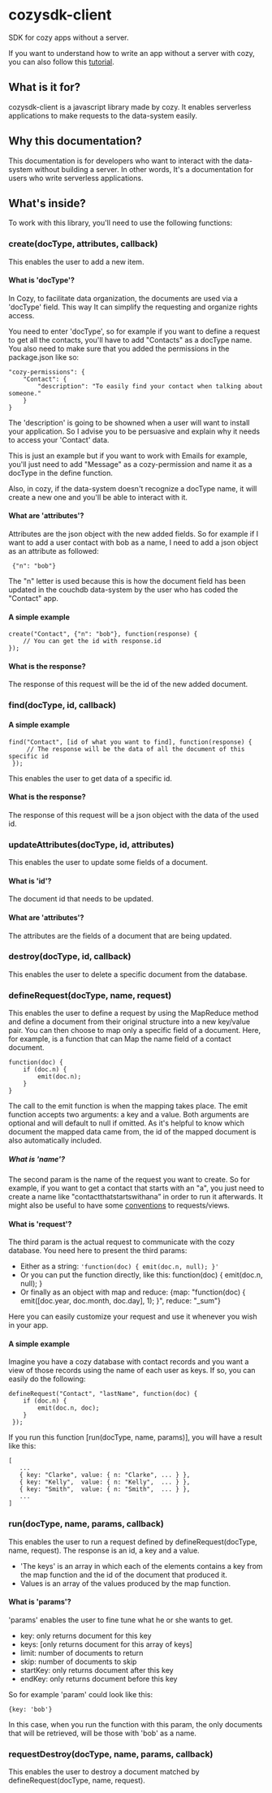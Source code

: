 # cozysdk-client

SDK for cozy apps without a server.

If you want to understand how to write an app without a server with cozy, you can also follow this [tutorial](https://github.com/lemelon/cozysdk-client/blob/master/tuto.md).

## What is it for?

cozysdk-client is a javascript library made by cozy. It enables serverless applications to make requests to the data-system easily.

## Why this documentation?

This documentation is for developers who want to interact with the data-system without building a server. In other words, It's a documentation for users who write serverless applications.

## What's inside?

To work with this library, you'll need to use the following functions:

### create(docType, attributes, callback)

This enables the user to add a new item.

#### What is 'docType'?

In Cozy, to facilitate data organization, the documents are used via a 'docType' field. This way It can simplify the requesting and organize rights access. 

You need to enter 'docType', so for example if you want to define a request to get all the contacts, you'll have to add "Contacts" as a docType name. You also need to make sure that you added the permissions in the package.json like so:

    "cozy-permissions": {
        "Contact": {
            "description": "To easily find your contact when talking about someone."
        }
    }

The 'description' is going to be showned when a user will want to install your application. So I advise you to be persuasive and explain why it needs to access your 'Contact' data.

This is just an example but if you want to work with Emails for example, you'll just need to add "Message" as a cozy-permission and name it as a docType in the define function. 

Also, in cozy, if the data-system doesn't recognize a docType name, it will create a new one and you'll be able to interact with it.

#### What are 'attributes'?

Attributes are the json object with the new added fields. So for example if I want to add a user contact with bob as a name, I need to add a json object as an attribute as followed:

     {"n": "bob"}

The "n" letter is used because this is how the document field has been updated in the couchdb data-system by the user who has coded the "Contact" app.

#### A simple example

    create("Contact", {"n": "bob"}, function(response) {
        // You can get the id with response.id
    });

#### What is the response?

The response of this request will be the id of the new added document.

### find(docType, id, callback)

#### A simple example

    find("Contact", [id of what you want to find], function(response) {
         // The response will be the data of all the document of this specific id
     });

This enables the user to get data of a specific id.

#### What is the response?

The response of this request will be a json object with the data of the used id.

### updateAttributes(docType, id, attributes)

This enables the user to update some fields of a document.

#### What is 'id'?

The document id that needs to be updated.

#### What are 'attributes'?

The attributes are the fields of a document that are being updated.

### destroy(docType, id, callback)

This enables the user to delete a specific document from the database.

### defineRequest(docType, name, request)

This enables the user to define a request by using the MapReduce method and define a document from their original structure into a new key/value pair. You can then choose to map only a specific field of a document. Here, for example, is a function that can Map the name field of a contact document.

    function(doc) {
        if (doc.n) {
            emit(doc.n);
		}
    }


The call to the emit function is when the mapping takes place. The emit function accepts two arguments: a key and a value. Both arguments are optional and will default to null if omitted. As it's helpful to know which document the mapped data came from, the id of the mapped document is also automatically included.

##### What is 'name'?

The second param is the name of the request you want to create. So for example, if you want to get a contact that starts with an "a", you just need to create a name like "contactthatstartswithana” in order to run it afterwards. It might also be useful to have some [conventions](https://ehealthafrica.github.io/couchdb-best-practices/#naming-conventions-for-views) to requests/views.

#### What is 'request'?

The third param is the actual request to communicate with the cozy database. You need here to present the third params:
* Either as a string: `'function(doc) { emit(doc.n, null); }'`
* Or you can put the function directly, like this: function(doc) { emit(doc.n, null); }
* Or finally as an object with map and reduce:  {map: "function(doc) { emit([doc.year, doc.month, doc.day], 1); }", reduce: "_sum"}

Here you can easily customize your request and use it whenever you wish in your app.

#### A simple example

Imagine you have a cozy database with contact records and you want a view of those records using the name of each user as keys. If so, you can easily do the following:


    defineRequest("Contact", "lastName", function(doc) {
        if (doc.n) {
            emit(doc.n, doc);
        }
     });


If you run this function [run(docType, name, params)], you will have a result like this:

    [
       ...
       { key: "Clarke", value: { n: "Clarke", ... } },
       { key: "Kelly",  value: { n: "Kelly",  ... } },
       { key: "Smith",  value: { n: "Smith",  ... } },
       ...
    ]

### run(docType, name, params, callback)

This enables the user to run a request defined by defineRequest(docType, name, request). The response is an id, a key and a value.
* 'The keys' is an array in which each of the elements contains a key from the map function and the id of the document that produced it.
* Values is an array of the values produced by the map function.

#### What is 'params'?

'params' enables the user to fine tune what he or she wants to get.

* key: only returns document for this key
* keys: [only returns document for this array of keys]
* limit: number of documents to return
* skip: number of documents to skip
* startKey: only returns document after this key
* endKey: only returns document before this key

So for example 'param' could look like this:

    {key: 'bob'}

In this case, when you run the function with this param, the only documents that will be retrieved, will be those with 'bob' as a name.

### requestDestroy(docType, name, params, callback)

This enables the user to destroy a document matched by defineRequest(docType, name, request).
